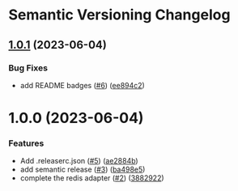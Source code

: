 # Semantic Versioning Changelog

## [1.0.1](https://github.com/pycasbin/redis-adapter/compare/v1.0.0...v1.0.1) (2023-06-04)


### Bug Fixes

* add README badges ([#6](https://github.com/pycasbin/redis-adapter/issues/6)) ([ee894c2](https://github.com/pycasbin/redis-adapter/commit/ee894c249acdb943588b0ead8fc4b0aaea3ad4ee))

# 1.0.0 (2023-06-04)


### Features

* Add .releaserc.json ([#5](https://github.com/pycasbin/redis-adapter/issues/5)) ([ae2884b](https://github.com/pycasbin/redis-adapter/commit/ae2884b97717e3f7121a3a01fc6780ad51f2b9f6))
* add semantic release ([#3](https://github.com/pycasbin/redis-adapter/issues/3)) ([ba498e5](https://github.com/pycasbin/redis-adapter/commit/ba498e5c520a79d44137ff4ecbbfe1d3ca880b7d))
* complete the redis adapter ([#2](https://github.com/pycasbin/redis-adapter/issues/2)) ([3882922](https://github.com/pycasbin/redis-adapter/commit/38829228a51b3e7e0e88b85e9a7a2a1c5cea3890))
